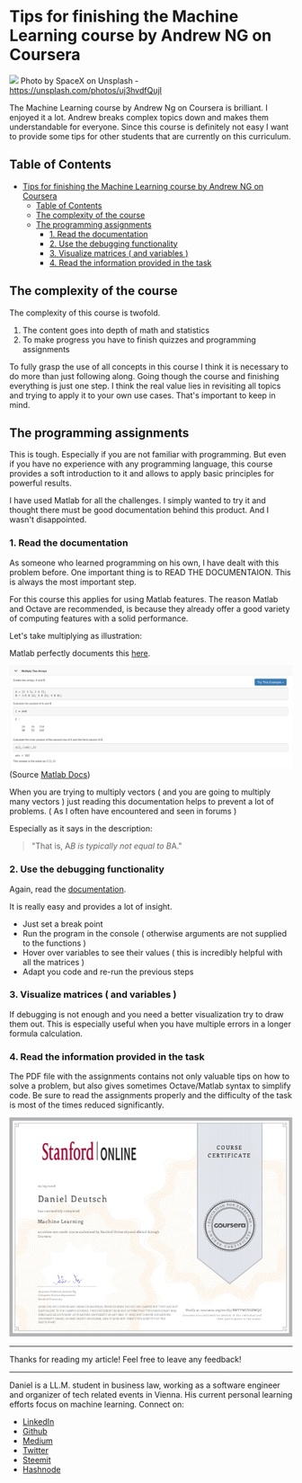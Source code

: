# Tips for finishing the Machine Learning course by Andrew NG on Coursera

[<img src="https://images.unsplash.com/photo-1516849841032-87cbac4d88f7?ixlib=rb-0.3.5&ixid=eyJhcHBfaWQiOjEyMDd9&s=15be9f9073988c075caa018991009b74&auto=format&fit=crop&w=2250&q=80">](
https://unsplash.com/photos/uj3hvdfQujI)
Photo by SpaceX on Unsplash - https://unsplash.com/photos/uj3hvdfQujI

The Machine Learning course by Andrew Ng on Coursera is brilliant. I enjoyed it a lot. Andrew breaks complex topics down and makes them understandable for everyone. Since this course is definitely not easy I want to provide some tips for other students that are currently on this curriculum.


## Table of Contents

<!-- TOC -->

- [Tips for finishing the Machine Learning course by Andrew NG on Coursera](#tips-for-finishing-the-machine-learning-course-by-andrew-ng-on-coursera)
  - [Table of Contents](#table-of-contents)
  - [The complexity of the course](#the-complexity-of-the-course)
  - [The programming assignments](#the-programming-assignments)
    - [1. Read the documentation](#1-read-the-documentation)
    - [2. Use the debugging functionality](#2-use-the-debugging-functionality)
    - [3. Visualize matrices ( and variables )](#3-visualize-matrices--and-variables-)
    - [4. Read the information provided in the task](#4-read-the-information-provided-in-the-task)

<!-- /TOC -->

## The complexity of the course

The complexity of this course is twofold. 
1. The content goes into depth of math and statistics
2. To make progress you have to finish quizzes and programming assignments

To fully grasp the use of all concepts in this course I think it is necessary to do more than just following along. Going though the course and finishing everything is just one step. I think the real value lies in revisiting all topics and trying to apply it to your own use cases. That's important to keep in mind.

## The programming assignments

This is tough. Especially if you are not familiar with programming. But even if you have no experience with any programming language, this course provides a soft introduction to it and allows to apply basic principles for powerful results.

I have used Matlab for all the challenges. I simply wanted to try it and thought there must be good documentation behind this product. And I wasn't disappointed.

### 1. Read the documentation

As someone who learned programming on his own, I have dealt with this problem before. One important thing is to READ THE DOCUMENTAION. This is always the most important step. 

For this course this applies for using Matlab features. The reason Matlab and Octave are recommended, is because they already offer a good variety of computing features with a solid performance. 

Let's take multiplying as illustration:

Matlab perfectly documents this [here](https://de.mathworks.com/help/matlab/ref/mtimes.html).

![screenshot](../assets/mlTipps/matlabMultiplying.png) (Source [Matlab Docs](https://de.mathworks.com/help/matlab/ref/mtimes.html))

When you are trying to multiply vectors ( and you are going to multiply many vectors ) just reading this documentation helps to prevent a lot of problems. ( As I often have encountered and seen in forums )

Especially as it says in the description: 

> "That is, A*B is typically not equal to B*A."

### 2. Use the debugging functionality 

Again, read the [documentation](https://de.mathworks.com/help/matlab/matlab_prog/debugging-process-and-features.html).

It is really easy and provides a lot of insight. 
- Just set a break point
- Run the program in the console ( otherwise arguments are not supplied to the functions )
- Hover over variables to see their values ( this is incredibly helpful with all the matrices )
- Adapt you code and re-run the previous steps

### 3. Visualize matrices ( and variables )

If debugging is not enough and you need a better visualization try to draw them out. This is especially useful when you have multiple errors in a longer formula calculation.

### 4. Read the information provided in the task 

The PDF file with the assignments contains not only valuable tips on how to solve a problem, but also gives sometimes Octave/Matlab syntax to simplify code. 
Be sure to read the assignments properly and the difficulty of the task is most of the times reduced significantly. 



![cert](../assets/mlTipps/cert.jpg)

---

Thanks for reading my article! Feel free to leave any feedback! 

---

Daniel is a LL.M. student in business law, working as a software engineer and organizer of tech related events in Vienna. 
His current personal learning efforts focus on machine learning. Connect on:
- [LinkedIn](https://www.linkedin.com/in/createdd) 
- [Github](https://github.com/DDCreationStudios)
- [Medium](https://medium.com/@ddcreationstudi)
- [Twitter](https://twitter.com/DDCreationStudi)
- [Steemit](https://steemit.com/@createdd)
- [Hashnode](https://hashnode.com/@DDCreationStudio)

<!-- Written by Daniel Deutsch (deudan1010@gmail.com) -->